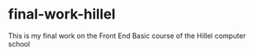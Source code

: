 # final-work-hillel
This is my final work on the Front End Basic course of the Hillel computer school
